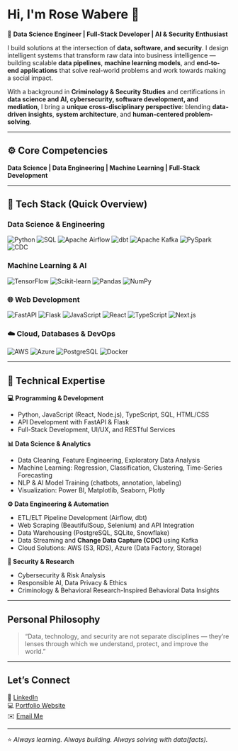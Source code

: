 # Hi, I'm Rose Wabere 👋  

🚀 **Data Science Engineer | Full-Stack Developer | AI & Security Enthusiast**  

I build solutions at the intersection of **data, software, and security**. I design intelligent systems that transform raw data into business intelligence — building scalable **data pipelines**, **machine learning models**, and **end-to-end applications** that solve real-world problems and work towards making a social impact.  

With a background in **Criminology & Security Studies** and certifications in **data science and AI, cybersecurity,  software development, and mediation**, I bring a **unique cross-disciplinary perspective**: blending **data-driven insights**, **system architecture**, and **human-centered problem-solving**.  

---

## ⚙️ Core Competencies  
**Data Science | Data Engineering | Machine Learning | Full-Stack Development**


---
## 🧰 Tech Stack (Quick Overview)

### Data Science & Engineering  
![Python](https://img.shields.io/badge/-Python-3776AB?style=for-the-badge&logo=python&logoColor=white)
![SQL](https://img.shields.io/badge/-SQL-4479A1?style=for-the-badge&logo=postgresql&logoColor=white)
![Apache Airflow](https://img.shields.io/badge/-Airflow-017CEE?style=for-the-badge&logo=apache-airflow&logoColor=white)
![dbt](https://img.shields.io/badge/-dbt-FF694B?style=for-the-badge&logo=dbt&logoColor=white)
![Apache Kafka](https://img.shields.io/badge/-Kafka-231F20?style=for-the-badge&logo=apache-kafka&logoColor=white)
![PySpark](https://img.shields.io/badge/-PySpark-E25A1C?style=for-the-badge&logo=apache-spark&logoColor=white)
![CDC](https://img.shields.io/badge/-Change_Data_Capture-000000?style=for-the-badge&logo=apache-kafka&logoColor=white)

### Machine Learning & AI  
![TensorFlow](https://img.shields.io/badge/-TensorFlow-FF6F00?style=for-the-badge&logo=tensorflow&logoColor=white)
![Scikit-learn](https://img.shields.io/badge/-ScikitLearn-F7931E?style=for-the-badge&logo=scikit-learn&logoColor=white)
![Pandas](https://img.shields.io/badge/-Pandas-150458?style=for-the-badge&logo=pandas&logoColor=white)
![NumPy](https://img.shields.io/badge/-NumPy-013243?style=for-the-badge&logo=numpy&logoColor=white)

### 🌐 Web Development  
![FastAPI](https://img.shields.io/badge/-FastAPI-009688?style=for-the-badge&logo=fastapi&logoColor=white)
![Flask](https://img.shields.io/badge/-Flask-000000?style=for-the-badge&logo=flask&logoColor=white)
![JavaScript](https://img.shields.io/badge/-JavaScript-F7DF1E?style=for-the-badge&logo=javascript&logoColor=black)
![React](https://img.shields.io/badge/-React-61DAFB?style=for-the-badge&logo=react&logoColor=black)
![TypeScript](https://img.shields.io/badge/-TypeScript-3178C6?style=for-the-badge&logo=typescript&logoColor=white)
![Next.js](https://img.shields.io/badge/-Next.js-000000?style=for-the-badge&logo=next.js&logoColor=white)

### ☁️ Cloud, Databases & DevOps  
![AWS](https://img.shields.io/badge/-AWS-FF9900?style=for-the-badge&logo=amazon-aws&logoColor=white)
![Azure](https://img.shields.io/badge/-Azure-0078D4?style=for-the-badge&logo=microsoft-azure&logoColor=white)
![PostgreSQL](https://img.shields.io/badge/-PostgreSQL-336791?style=for-the-badge&logo=postgresql&logoColor=white)
![Docker](https://img.shields.io/badge/-Docker-2496ED?style=for-the-badge&logo=docker&logoColor=white)

---
## 🔧 Technical Expertise  

**💻 Programming & Development**  
- Python, JavaScript (React, Node.js), TypeScript, SQL, HTML/CSS   
- API Development with FastAPI & Flask  
- Full-Stack Development, UI/UX, and RESTful Services  

**📊 Data Science & Analytics**  
- Data Cleaning, Feature Engineering, Exploratory Data Analysis  
- Machine Learning: Regression, Classification, Clustering, Time-Series Forecasting  
- NLP & AI Model Training (chatbots, annotation, labeling)  
- Visualization: Power BI, Matplotlib, Seaborn, Plotly  

**⚙️ Data Engineering & Automation**  
- ETL/ELT Pipeline Development (Airflow, dbt)  
- Web Scraping (BeautifulSoup, Selenium) and API Integration   
- Data Warehousing (PostgreSQL, SQLite, Snowflake)
- Data Streaming and **Change Data Capture (CDC)** using Kafka
- Cloud Solutions: AWS (S3, RDS), Azure (Data Factory, Storage)  

**🔐 Security & Research**  
- Cybersecurity & Risk Analysis  
- Responsible AI, Data Privacy & Ethics  
- Criminology & Behavioral Research-Inspired Behavioral Data Insights  

---

## Personal Philosophy  
> “Data, technology, and security are not separate disciplines — they’re lenses through which we understand, protect, and improve the world.”  

---
## Let’s Connect  
🔗 [LinkedIn](https://www.linkedin.com/in/rosewabere)  
💻 [Portfolio Website](#)  
✉️ [Email Me](mailto:rosewabere5@gmail.com)  

---

⭐ *Always learning. Always building. Always solving with data(facts).*  


